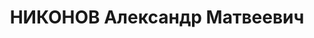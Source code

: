 ---
title: НИКОНОВ Александр Матвеевич
description: 'Род. в 1893, Вытегра, русский, обр.: среднее, член ВКП(б). Проживал:
  Москва, 1-й Воздвиженский пер., д. 12, кв. 7. Зам. начальника Разведывательного
  управления РККА, комдив, бывший офицер царской армии

  Арестован 03.10.1937. Обв. в участии в к.-р. военном заговоре. Приговор: ВК ВС СССР,
  25.10.1937 – ВМН. Расстрелян 26.10.1937, г.Москва.

  Реабилитирован ВК ВС СССР 19.05.1956'
---